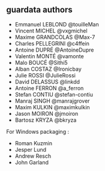 ## guardata authors

* Emmanuel LEBLOND   @touilleMan
* Vincent MICHEL     @vxgmichel
* Maxime GRANDCOLAS  @Max-7
* Charles PELLEGRINI @c4ffein
* Antoine DUPRÉ      @AntoineDupre
* Valentin MONTÉ     @vamonte
* Malo BOUCÉ         @Sithi5
* Alban COSTAZ       @Ironicbay
* Julie ROSSI        @JulieRossi
* David DELASSUS     @linkdd
* Antoine FERRON     @a_ferron
* Stefan CONTIU      @stefan-contiu
* Manraj SINGH       @manrajgrover
* Maxim KULKIN       @maximkulkin
* Jason MOIRON       @jmoiron
* Bartosz KRYZA      @bkryza

For Windows packaging :

* Roman Kuzmin
* Jesper Lund
* Andrew Resch
* John Garland

